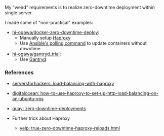 <!--
{
  "title": "Docker Container Zero-Downtime Deployment with Haproxy",
  "date": "2016-05-20T08:45:41.000Z",
  "category": "",
  "tags": [
    "docker",
    "haproxy"
  ],
  "draft": false
}
-->

My "weird" requirements is to realize zero-downtime deployment within single server.

I made some of "non-practical" examples:

- [hi-ogawa/docker-zero-downtime-deploy](https://github.com/hi-ogawa/docker-zero-downtime-deploy):
  - Manually setup [Haproxy](http://www.haproxy.org/)
  - Use [Ansible's polling command](http://docs.ansible.com/ansible/playbooks_loops.html#do-until-loops) to update containers without downtime
- [hi-ogawa/gantryd_trial](https://github.com/hi-ogawa/gantryd_trial):
  - Use [Gantryd](https://github.com/DevTable/gantryd)

### References

- [serversforhackers: load-balancing-with-haproxy](https://serversforhackers.com/load-balancing-with-haproxy)
- [digitalocean: how-to-use-haproxy-to-set-up-http-load-balancing-on-an-ubuntu-vps](https://www.digitalocean.com/community/tutorials/how-to-use-haproxy-to-set-up-http-load-balancing-on-an-ubuntu-vps)
- [quay: zero-downtime-deployments](https://docs.quay.io/solution/zero-downtime-deployments.html)

- Further trick about Haproxy
  - [yelp: true-zero-downtime-haproxy-reloads.html](http://engineeringblog.yelp.com/2015/04/true-zero-downtime-haproxy-reloads.html)
